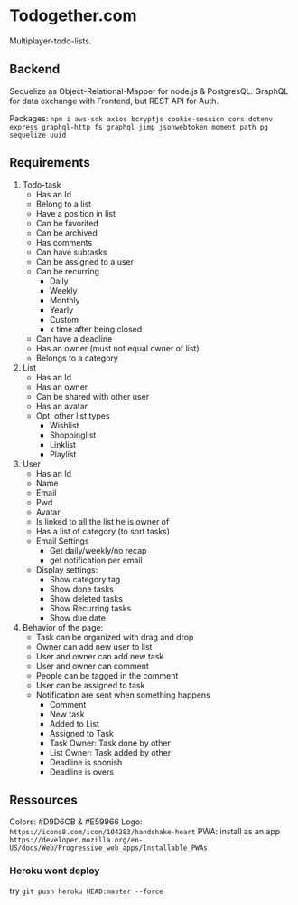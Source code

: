 # Todogether.com

Multiplayer-todo-lists.

## Backend

Sequelize as Object-Relational-Mapper for node.js & PostgresQL.
GraphQL for data exchange with Frontend, but REST API for Auth.

Packages: `npm i aws-sdk axios bcryptjs cookie-session cors dotenv express graphql-http fs graphql jimp jsonwebtoken moment path pg sequelize uuid`

## Requirements

1. Todo-task
   - Has an Id
   - Belong to a list
   - Have a position in list
   - Can be favorited
   - Can be archived
   - Has comments
   - Can have subtasks
   - Can be assigned to a user
   - Can be recurring
     - Daily
     - Weekly
     - Monthly
     - Yearly
     - Custom
     - x time after being closed
   - Can have a deadline
   - Has an owner (must not equal owner of list)
   - Belongs to a category
2. List
   - Has an Id
   - Has an owner
   - Can be shared with other user
   - Has an avatar
   - Opt: other list types
     - Wishlist
     - Shoppinglist
     - Linklist
     - Playlist
3. User
   - Has an Id
   - Name
   - Email
   - Pwd
   - Avatar
   - Is linked to all the list he is owner of
   - Has a list of category (to sort tasks)
   - Email Settings
     - Get daily/weekly/no recap
     - get notification per email
   - Display settings:
     - Show category tag
     - Show done tasks
     - Show deleted tasks
     - Show Recurring tasks
     - Show due date
4. Behavior of the page:
   - Task can be organized with drag and drop
   - Owner can add new user to list
   - User and owner can add new task
   - User and owner can comment
   - People can be tagged in the comment
   - User can be assigned to task
   - Notification are sent when something happens
     - Comment
     - New task
     - Added to List
     - Assigned to Task
     - Task Owner: Task done by other
     - List Owner: Task added by other
     - Deadline is soonish
     - Deadline is overs

     
## Ressources

Colors: #D9D6CB & #E59966
Logo: `https://icons8.com/icon/104283/handshake-heart`
PWA: install as an app `https://developer.mozilla.org/en-US/docs/Web/Progressive_web_apps/Installable_PWAs`


### Heroku wont deploy
try `git push heroku HEAD:master --force`